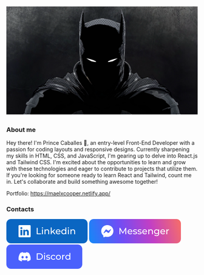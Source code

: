 # [![Hi 👋, I'm Prince Caballes](/assets/batmanwallpaper.svg)](https://maelxcooper.netlify.app/)

### About me

Hey there! I'm Prince Caballes 👋, an entry-level Front-End Developer with a passion for coding layouts and responsive designs. Currently sharpening my skills in HTML, CSS, and JavaScript, I'm gearing up to delve into React.js and Tailwind CSS. I'm excited about the opportunities to learn and grow with these technologies and eager to contribute to projects that utilize them. If you're looking for someone ready to learn React and Tailwind, count me in. Let's collaborate and build something awesome together!



Portfolio: https://maelxcooper.netlify.app/


### Contacts

[![LinkedIn](https://raw.githubusercontent.com/MinecraftJohn/MinecraftJohn/d0be74117a626d1101a10ec1ecde811d0362ae6e/assets/svg/linkedin.svg)](https://www.linkedin.com/in/prince-caballes/)
[![Messenger](https://raw.githubusercontent.com/MinecraftJohn/MinecraftJohn/0b7814e44ddd80c4105d8d3c98edba4f90d62f34/assets/svg/messenger.svg)](http://m.me/princecaballes726)
[![Discord](https://raw.githubusercontent.com/MinecraftJohn/MinecraftJohn/d0be74117a626d1101a10ec1ecde811d0362ae6e/assets/svg/discord.svg)](http://discordapp.com/users/4871)